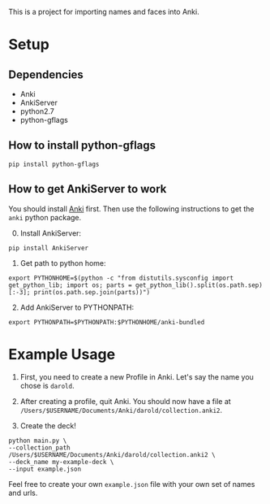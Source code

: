 This is a project for importing names and faces into Anki.

# Setup

## Dependencies

- Anki
- AnkiServer
- python2.7
- python-gflags

## How to install python-gflags

```
pip install python-gflags
```

## How to get AnkiServer to work

You should install [Anki](https://apps.ankiweb.net/) first. Then use the following instructions to get the `anki` python package.

0. Install AnkiServer:

```
pip install AnkiServer
```

1. Get path to python home:

```
export PYTHONHOME=$(python -c "from distutils.sysconfig import get_python_lib; import os; parts = get_python_lib().split(os.path.sep)[:-3]; print(os.path.sep.join(parts))")
```

2. Add AnkiServer to PYTHONPATH:

```
export PYTHONPATH=$PYTHONPATH:$PYTHONHOME/anki-bundled
```

# Example Usage

1. First, you need to create a new Profile in Anki. Let's say the name you chose is `darold`.

2. After creating a profile, quit Anki. You should now have a file at `/Users/$USERNAME/Documents/Anki/darold/collection.anki2`.

3. Create the deck!

```
python main.py \
--collection_path /Users/$USERNAME/Documents/Anki/darold/collection.anki2 \
--deck_name my-example-deck \
--input example.json
```

Feel free to create your own `example.json` file with your own set of names and urls.